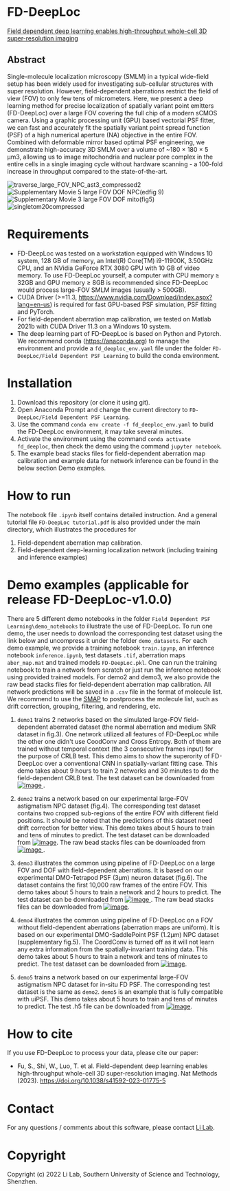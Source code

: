 # FD-DeepLoc
[Field dependent deep learning enables high-throughput whole-cell 3D super-resolution imaging](https://doi.org/10.1038/s41592-023-01775-5)
## Abstract
Single-molecule localization microscopy (SMLM) in a typical wide-field setup has been widely used for investigating sub-cellular structures with super resolution. However, field-dependent aberrations restrict the field of view (FOV) to only few tens of micrometers. Here, we present a deep learning method for precise localization of spatially variant point emitters (FD-DeepLoc) over a large FOV covering the full chip of a modern sCMOS camera. Using a graphic processing unit (GPU) based vectorial PSF fitter, we can fast and accurately fit the spatially variant point spread function (PSF) of a high numerical aperture (NA) objective in the entire FOV. Combined with deformable mirror based optimal PSF engineering, we demonstrate high-accuracy 3D SMLM over a volume of ~180 × 180 × 5 μm3, allowing us to image mitochondria and nuclear pore complex in the entire cells in a single imaging cycle without hardware scanning - a 100-fold increase in throughput compared to the state-of-the-art.

![traverse_large_FOV_NPC_ast3_compressed2](https://user-images.githubusercontent.com/67769465/174561057-1745a2c5-fe0c-416c-ada7-a6f2e1902207.gif)
![Supplementary Movie 5 large FOV DOF NPC(edfig 9)](https://user-images.githubusercontent.com/67769465/168954401-9c4d006f-9431-433c-9d74-d28011dc8146.gif)
![Supplementary Movie 3 large FOV DOF mito(fig5)](https://user-images.githubusercontent.com/67769465/168954626-3c10257f-6f4b-49d4-aa70-6c608f609b18.gif)
![singletom20compressed](https://user-images.githubusercontent.com/67769465/168968411-34e482a1-2241-48d4-be09-48f3d43612c9.gif)


#  Requirements
* FD-DeepLoc was tested on a workstation equipped with Windows 10 system, 128 GB of memory, an Intel(R) Core(TM) i9-11900K, 3.50GHz CPU, and an NVidia GeForce RTX 3080 GPU with 10 GB of video memory. To use FD-DeepLoc yourself, a computer with CPU memory ≥ 32GB and GPU memory ≥ 8GB is recommended since FD-DeepLoc would process large-FOV SMLM images (usually > 500GB).
* CUDA Driver (>=11.3, https://www.nvidia.com/Download/index.aspx?lang=en-us) is required for fast GPU-based PSF simulation, PSF fitting and PyTorch.
* For field-dependent aberration map calibration, we tested on Matlab 2021b with CUDA Driver 11.3 on a Windows 10 system.
* The deep learning part of FD-DeepLoc is based on Python and Pytorch. We recommend conda (https://anaconda.org) to manage the environment and provide a `fd_deeploc_env.yaml` file under the folder `FD-DeepLoc/Field Dependent PSF Learning` to build the conda environment.

# Installation
1. Download this repository (or clone it using git).
2. Open Anaconda Prompt and change the current directory to `FD-DeepLoc/Field Dependent PSF Learning`.
3. Use the command `conda env create -f fd_deeploc_env.yaml` to build the FD-DeepLoc environment, it may take several minutes.
4. Activate the environment using the command `conda activate fd_deeploc`, then check the demo using the command `jupyter notebook`.
5. The example bead stacks files for field-dependent aberration map calibration and example data for network inference can be found in the below section Demo examples.

# How to run
The notebook file `.ipynb` itself contains detailed instruction. And a general tutorial file `FD-DeepLoc tutorial.pdf` is also provided under the main directory, which illustrates the procedures for 
1. Field-dependent aberration map calibration.
2. Field-dependent deep-learning localization network (including training and inference examples)

# Demo examples (applicable for release FD-DeepLoc-v1.0.0)
There are 5 different demo notebooks in the folder `Field Dependent PSF Learning\demo_notebooks` to illustrate the 
use of FD-DeepLoc. To run one demo, the user needs to download the corresponding test dataset using the link below and uncompress it under the 
folder `demo_datasets`. For each demo example, we provide a training notebook `train.ipynp`, an inference notebook `inference.ipynb`, 
test datasets `.tif`, aberration maps `aber_map.mat` and trained models `FD-DeepLoc.pkl`. One can run the training notebook to train a network from scratch or
 just run the inference notebook using provided trained models. For demo2 and demo3, we also provide the raw bead stacks files for field-dependent aberration map calibration. All network predictions will be saved in a `.csv` file in the format of molecule list.  We recommend to use the [SMAP](https://www.nature.com/articles/s41592-020-0938-1) to postprocess the molecule list, such as drift correction, grouping, filtering, and rendering, etc.

1. `demo1` trains 2 networks based on the simulated large-FOV field-dependent aberrated dataset (the normal aberration 
and medium SNR dataset in fig.3). One network utilized all features of FD-DeepLoc while the other one didn't use 
CoodConv and Cross Entropy. Both of them are trained without temporal context (the 3 consecutive frames input) 
for the purpose of CRLB test. This demo aims to show the superority of FD-DeepLoc over a conventional CNN in 
spatially-variant fitting case. This demo takes about 9 hours to train 2 networks and 30 minutes to do the field-dependent CRLB test. 
The test dataset can be downloaded from [![image](https://user-images.githubusercontent.com/67769465/201120098-5c305182-afdf-4dbe-be81-5d28808389ef.png)
](https://zenodo.org/record/7310921#.Y20MaGlBz30).




2. `demo2` trains a network based on our experimental large-FOV astigmatism NPC dataset (fig.4). The corresponding 
test dataset contains two cropped sub-regions of the entire FOV with different field positions. It should be noted that 
the predictions of this dataset need drift correction for better view. This demo takes about 5 hours to train
and tens of minutes to predict. The test dataset can be downloaded from [![image](https://user-images.githubusercontent.com/67769465/200457392-4b2b081c-f9a8-4839-9528-d3fed01fa74d.png)](https://zenodo.org/record/7299483#.Y2m51GlBz30). The raw bead stacks files can be downloaded from [![image](https://user-images.githubusercontent.com/67769465/200461666-9e0a7a7e-e02b-4d87-bdef-5cb240f552a5.png)
](https://zenodo.org/record/7302064).


3. `demo3` illustrates the common using pipeline of FD-DeepLoc on a large FOV and DOF with field-dependent aberrations. 
It is based on our experimental DMO-Tetrapod PSF (3μm) neuron dataset (fig.6). The dataset 
contains the first 10,000 raw frames of the entire FOV. This demo takes about 5 hours to train a network and 2 hours to 
predict. The test dataset can be downloaded from [![image](https://user-images.githubusercontent.com/67769465/200457498-a08ccde4-d3cb-4827-963b-6ff58905ae66.png)
](https://zenodo.org/record/7299064#.Y2m6CGlBz30). The raw bead stacks files can be downloaded from [![image](https://user-images.githubusercontent.com/67769465/200459917-b9eb3157-4f8a-446f-959e-c8d45e1629f4.png)](https://zenodo.org/record/7300138#.Y2m7lWlBz30).


4. `demo4` illustrates the common using pipeline of FD-DeepLoc on a FOV without field-dependent aberrations 
(aberration maps are uniform). It is based on our experimental DMO-SaddlePoint PSF (1.2μm) NPC dataset
(supplementary fig.5). The CoordConv is turned off as it will not learn any extra information from 
the spatially-invariant training data. This demo takes about 5 hours to train a network and tens of minutes to predict. The test dataset can be downloaded from
[![image](https://user-images.githubusercontent.com/67769465/200457603-cc37c13e-109e-4289-981e-fd0e172fd83f.png)](https://zenodo.org/record/7299197#.Y2m6Q2lBz30).

5. `demo5` trains a network based on our experimental large-FOV astigmatism NPC dataset for in-situ FD PSF.
The corresponding test dataset is the same as `demo2`. `demo5` is an example that is fully compatible with uiPSF.
This demo takes about 5 hours to train and tens of minutes to predict. The test .h5 file can be downloaded from
[![image](https://zenodo.org/badge/DOI/10.5281/zenodo.10065528.svg)](https://zenodo.org/records/10065528).

# How to cite
If you use FD-DeepLoc to process your data, please cite our paper: 
* Fu, S., Shi, W., Luo, T. et al. Field-dependent deep learning enables high-throughput whole-cell 3D super-resolution imaging. Nat Methods (2023). https://doi.org/10.1038/s41592-023-01775-5

# Contact
For any questions / comments about this software, please contact [Li Lab](https://faculty.sustech.edu.cn/liym2019/en/).

# Copyright
Copyright (c) 2022 Li Lab, Southern University of Science and Technology, Shenzhen.

